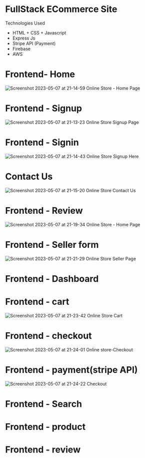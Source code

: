 
# FullStack ECommerce Site 

Technologies Used
* HTML + CSS + Javascript
* Express Js
* Stripe API (Payment)
* Firebase
* AWS
# Frontend- Home
![Screenshot 2023-05-07 at 21-14-59 Online Store - Home Page](https://user-images.githubusercontent.com/73990998/236688006-0b32ff62-3c4f-4f34-8487-765e21bc46eb.png)

# Frontend - Signup
![Screenshot 2023-05-07 at 21-13-23 Online Store Signup Page](https://user-images.githubusercontent.com/73990998/236687887-494fd2a1-3451-4599-b158-f6167dd6e2a4.png)


# Frontend - Signin
![Screenshot 2023-05-07 at 21-14-43 Online Store Signup Here](https://user-images.githubusercontent.com/73990998/236687971-64879279-18db-4f89-a106-7ac6738bbf1f.png)

# Contact Us
![Screenshot 2023-05-07 at 21-15-20 Online Store Contact Us](https://user-images.githubusercontent.com/73990998/236688031-1413525f-50b9-412e-bfb0-3adfea149519.png)

# Frontend - Review
![Screenshot 2023-05-07 at 21-19-34 Online Store - Home Page](https://user-images.githubusercontent.com/73990998/236688197-161a3c4f-80c2-42e1-9868-116287b3dc3f.png)

# Frontend - Seller form
![Screenshot 2023-05-07 at 21-21-29 Online Store Seller Page](https://user-images.githubusercontent.com/73990998/236688259-78397ab7-a051-4931-a84e-482da505359c.png)

# Frontend - Dashboard

# Frontend - cart
![Screenshot 2023-05-07 at 21-23-42 Online Store Cart](https://user-images.githubusercontent.com/73990998/236688448-c47932ec-b77d-4ba3-b1a2-0bec7ee6b3f5.png)

# Frontend - checkout
![Screenshot 2023-05-07 at 21-24-01 Online store-Checkout](https://user-images.githubusercontent.com/73990998/236688456-42a8c1ab-323b-4769-b4d8-2186216fedec.png)


# Frontend - payment(stripe API)
![Screenshot 2023-05-07 at 21-24-22 Checkout](https://user-images.githubusercontent.com/73990998/236688417-e88cb5d0-6874-45b5-8119-58112b583937.png)

# Frontend - Search
# Frontend - product
# Frontend - review



